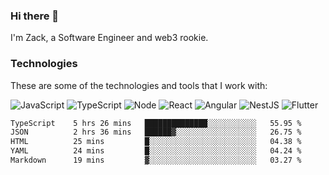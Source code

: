 ### Hi there 👋
I'm Zack, a Software Engineer and web3 rookie.

### Technologies
These are some of the technologies and tools that I work with:

![JavaScript](https://img.shields.io/badge/JavaScript-323330.svg?logo=javascript&logoColor=F7DF1E) 
![TypeScript](https://img.shields.io/badge/TypeScript-007ACC.svg?logo=typescript&logoColor=white) 
![Node](https://img.shields.io/badge/Node.js-43853D.svg?logo=node.js&logoColor=white)
![React](https://img.shields.io/badge/React-20232a.svg?logo=react&logoColor=61DAFB) 
![Angular](https://img.shields.io/badge/Angular-E23237.svg?logo=angularjs&logoColor=white)
![NestJS](https://img.shields.io/badge/NestJS-E0234E?logo=nestjs&logoColor=white)
![Flutter](https://img.shields.io/badge/Flutter-02569B.svg?logo=flutter&logoColor=white)

<!--START_SECTION:waka-->

```txt
TypeScript    5 hrs 26 mins   ██████████████░░░░░░░░░░░   55.95 %
JSON          2 hrs 36 mins   ██████▓░░░░░░░░░░░░░░░░░░   26.75 %
HTML          25 mins         █░░░░░░░░░░░░░░░░░░░░░░░░   04.38 %
YAML          24 mins         █░░░░░░░░░░░░░░░░░░░░░░░░   04.24 %
Markdown      19 mins         ▓░░░░░░░░░░░░░░░░░░░░░░░░   03.27 %
```

<!--END_SECTION:waka-->
